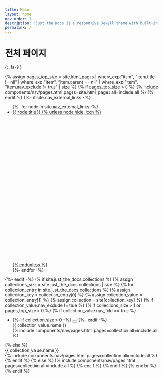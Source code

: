 ```yaml
---
title: Main
layout: home
nav_order: 1
description: "Just the Docs is a responsive Jekyll theme with built-in search that is easily customizable and hosted on GitHub Pages."
permalink: /
---
```


# 전체 페이지
{: .fs-9 }

<nav aria-label="Main" id="site-nav" class="site-nav">
  {% assign pages_top_size = site.html_pages
        | where_exp:"item", "item.title != nil"
        | where_exp:"item", "item.parent == nil"
        | where_exp:"item", "item.nav_exclude != true"
        | size %}
  {% if pages_top_size > 0 %}
    {% include components/nav/pages.html pages=site.html_pages all=include.all %}
  {% endif %}
  {%- if site.nav_external_links -%}
    <ul class="nav-list">
      {%- for node in site.nav_external_links -%}
        <li class="nav-list-item external">
          <a href="{{ node.url | absolute_url }}" class="nav-list-link external"
            {% if node.opens_in_new_tab or node.opens_in_new_tab == nil and site.nav_external_links_new_tab %}
              target="_blank" rel="noopener noreferrer"
            {% endif %}
          >
            {{ node.title }}
            {% unless node.hide_icon %}<svg viewBox="0 0 24 24" aria-labelledby="svg-external-link-title"><use xlink:href="#svg-external-link"></use></svg>{% endunless %}
          </a>
        </li>
      {%- endfor -%}
    </ul>
  {%- endif -%}
  {% if site.just_the_docs.collections %}
    {% assign collections_size = site.just_the_docs.collections | size %}
    {% for collection_entry in site.just_the_docs.collections %}
      {% assign collection_key = collection_entry[0] %}
      {% assign collection_value = collection_entry[1] %}
      {% assign collection = site[collection_key] %}
      {% if collection_value.nav_exclude != true %}
        {% if collections_size > 1 or pages_top_size > 0 %}
          {% if collection_value.nav_fold == true %}
            <ul class="nav-list nav-category-list">
              <li class="nav-list-item">
                {%- if collection.size > 0 -%}
                <button class="nav-list-expander btn-reset" aria-label="Toggle collection {{ collection_value.name }}" aria-pressed="false">
                  <svg viewBox="0 0 24 24" aria-hidden="true"><use xlink:href="#svg-arrow-right"></use></svg>
                </button>
                {%- endif -%}
                <div class="nav-category">{{ collection_value.name }}</div>
                {% include components/nav/pages.html pages=collection all=include.all %}
              </li>
            </ul>
          {% else %}
            <div class="nav-category">{{ collection_value.name }}</div>
            {% include components/nav/pages.html pages=collection all=include.all %}
          {% endif %}
        {% else %}
          {% include components/nav/pages.html pages=collection all=include.all %}
        {% endif %}
      {% endif %}
    {% endfor %}
  {% endif %}
</nav>
